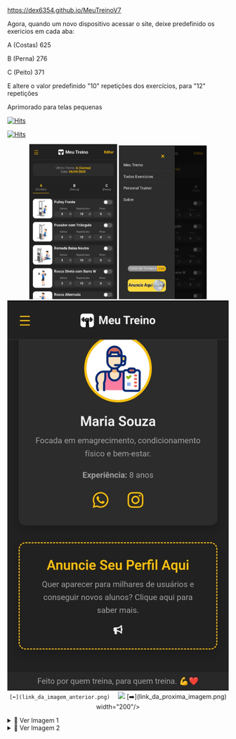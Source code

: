 https://dex6354.github.io/MeuTreinoV7

Agora, quando um novo dispositivo acessar o site, deixe predefinido os exericios em cada aba:

A (Costas)
625

B (Perna)
276

C (Peito)
371

E altere o valor predefinido "10" repetições dos exercícios, para "12" repetições

Aprimorado para telas pequenas


[![Hits](https://hits.sh/Dex6354.github.io/MeuTreinoV7.svg?view=today-total&label=Total%20de%20Treinos&color=ffc107&labelColor=a0a0a0)](https://hits.sh/Dex6354.github.io/MeuTreinoV7/)

[![Hits](https://hits.sh/gymbr.github.io/meutreino.svg?view=today-total&label=Total%20de%20Treinos&color=ffc107&labelColor=a0a0a0)](https://hits.sh/gymbr.github.io/meutreino/)

<p align="center">
  <img src="img/Screenshot1.jpg" width="200"/>
  <img src="img/Screenshot2.jpg" width="200"/>
  <img src="img/Screenshot3.jpg" 
    
    
    [⬅️](link_da_imagem_anterior.png)  
<img src="link_da_imagem_atual.png" width="300"/>  
[➡️](link_da_proxima_imagem.png)
width="200"/>
</p>





<details>
  <summary>📸 Ver Imagem 1</summary>
  <img src="link_da_imagem1.png" width="400"/>
</details>

<details>
  <summary>📸 Ver Imagem 2</summary>
  <img src="link_da_imagem2.png" width="400"/>
</details>
